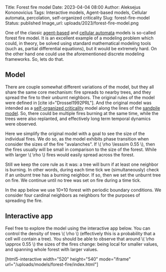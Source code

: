 Title: Forest fire model
Date: 2023-04-04 08:00
Author: Aleksejus Kononovicius
Tags: Interactive models, Agent-based models, Cellular automata, percolation, self-organized criticality
Slug: forest-fire-model
Status: published
Image_url: uploads/2023/forest-fire-model.png

One of the classic [agent-based](/tag/agent-based-models/) and [cellular
automata](/tag/cellular-automata/) models is so-called forest fire model. It
is an excellent example of a modeling problem which could, in theory, be
solved using standard mathematical modeling tools (such as, partial
differential equations), but it would be extremely hard. On the other hand
one could use the aforementioned discrete modeling frameworks. So, lets do
that.
<!--more-->

## Model

There are couple somewhat different variations of the model, but they all
share the same core mechanism: fire spreads to nearby trees, and they spread
the fire to their unburnt neighbors. The original rules of the model were
defined in [cite id="Drossel1992PRL"]. And the original model was intended
as a [self-organized criticality](/tag/self-organized-criticality/) model
along the lines of the [sandpile
model]({filename}/articles/2015/sandpile-model.md). So, there could
be multiple fires burning at the same time, while the trees were also
replanted, and effectively long term temporal dynamics were observed.

Here we simplify the original model with a goal to see the size of the
individual fires. We do so, as the model exhibits phase transition when
consider the sizes of the fire "avalanches". If \\\( \rho \lesssim 0.55 \\\),
then the fires usually will be small in comparison to the size of the
forest. While with larger \\\( \rho \\\) fires would easily spread across
the forest.

Still we keep the core rule as it was: a tree will burn if at least one
neighbor is burning. In other words, during each time tick we
(simultaneously) check if an unburnt tree has a burning neighbor. If so,
then we set the unburnt tree on fire. We continue until no tree was set on
fire during a time tick.

In the app below we use 10&times;10 forest with periodic boundary
conditions. We consider four cardinal neighbors as neighbors for the
purposes of spreading the fire.

## Interactive app

Feel free to explore the model using the interactive app below. You can
control the density of trees \\\( \rho \\\) (effectively this is a
probability that a cell will contain a tree). You should be able to observe
that around \\\( \rho \approx 0.55 \\\) the sizes of the fires change: being
local for smaller values, and spanning whole forest with larger values.

[html5-interactive width="520" height="540" mode="iframe"
url="/uploads/models/forest-fire/index.html"]
